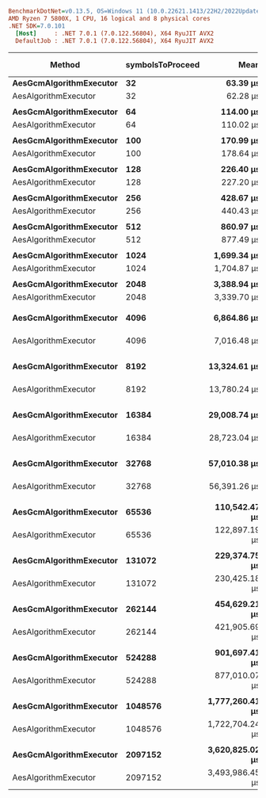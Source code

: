 ``` ini

BenchmarkDotNet=v0.13.5, OS=Windows 11 (10.0.22621.1413/22H2/2022Update/SunValley2)
AMD Ryzen 7 5800X, 1 CPU, 16 logical and 8 physical cores
.NET SDK=7.0.101
  [Host]     : .NET 7.0.1 (7.0.122.56804), X64 RyuJIT AVX2
  DefaultJob : .NET 7.0.1 (7.0.122.56804), X64 RyuJIT AVX2


```
|                  Method | symbolsToProceed |            Mean |         Error |        StdDev | Ratio | RatioSD |        Gen0 |      Gen1 |      Gen2 |     Allocated | Alloc Ratio |
|------------------------ |----------------- |----------------:|--------------:|--------------:|------:|--------:|------------:|----------:|----------:|--------------:|------------:|
| **AesGcmAlgorithmExecutor** |               **32** |        **63.39 μs** |      **1.163 μs** |      **1.031 μs** |  **1.00** |    **0.00** |      **6.9580** |    **0.2441** |         **-** |     **115.52 KB** |        **1.00** |
|    AesAlgorithmExecutor |               32 |        62.28 μs |      0.887 μs |      0.829 μs |  0.98 |    0.02 |      7.2021 |    0.4883 |         - |     117.85 KB |        1.02 |
|                         |                  |                 |               |               |       |         |             |           |           |               |             |
| **AesGcmAlgorithmExecutor** |               **64** |       **114.00 μs** |      **1.398 μs** |      **1.308 μs** |  **1.00** |    **0.00** |     **13.4277** |    **0.6104** |         **-** |     **219.79 KB** |        **1.00** |
|    AesAlgorithmExecutor |               64 |       110.02 μs |      1.200 μs |      1.063 μs |  0.96 |    0.02 |     13.5498 |    0.7324 |         - |     222.12 KB |        1.01 |
|                         |                  |                 |               |               |       |         |             |           |           |               |             |
| **AesGcmAlgorithmExecutor** |              **100** |       **170.99 μs** |      **2.028 μs** |      **1.897 μs** |  **1.00** |    **0.00** |     **20.5078** |    **0.9766** |         **-** |     **337.33 KB** |        **1.00** |
|    AesAlgorithmExecutor |              100 |       178.64 μs |      2.883 μs |      2.697 μs |  1.04 |    0.01 |     20.7520 |    0.9766 |         - |     339.94 KB |        1.01 |
|                         |                  |                 |               |               |       |         |             |           |           |               |             |
| **AesGcmAlgorithmExecutor** |              **128** |       **226.40 μs** |      **2.565 μs** |      **2.274 μs** |  **1.00** |    **0.00** |     **26.1230** |    **1.2207** |         **-** |     **428.32 KB** |        **1.00** |
|    AesAlgorithmExecutor |              128 |       227.20 μs |      4.363 μs |      4.082 μs |  1.01 |    0.02 |     26.1230 |    1.2207 |         - |     430.65 KB |        1.01 |
|                         |                  |                 |               |               |       |         |             |           |           |               |             |
| **AesGcmAlgorithmExecutor** |              **256** |       **428.67 μs** |      **4.314 μs** |      **4.035 μs** |  **1.00** |    **0.00** |     **51.2695** |    **2.9297** |         **-** |     **845.35 KB** |        **1.00** |
|    AesAlgorithmExecutor |              256 |       440.43 μs |      4.296 μs |      4.019 μs |  1.03 |    0.01 |     51.7578 |    3.4180 |         - |     847.68 KB |        1.00 |
|                         |                  |                 |               |               |       |         |             |           |           |               |             |
| **AesGcmAlgorithmExecutor** |              **512** |       **860.97 μs** |     **10.725 μs** |      **8.956 μs** |  **1.00** |    **0.00** |    **102.5391** |    **9.7656** |         **-** |    **1679.48 KB** |        **1.00** |
|    AesAlgorithmExecutor |              512 |       877.49 μs |     11.046 μs |      9.792 μs |  1.02 |    0.02 |    102.5391 |    9.7656 |         - |     1682.3 KB |        1.00 |
|                         |                  |                 |               |               |       |         |             |           |           |               |             |
| **AesGcmAlgorithmExecutor** |             **1024** |     **1,699.34 μs** |     **15.800 μs** |     **12.335 μs** |  **1.00** |    **0.00** |    **203.1250** |   **33.2031** |         **-** |     **3349.8 KB** |        **1.00** |
|    AesAlgorithmExecutor |             1024 |     1,704.87 μs |     23.516 μs |     20.847 μs |  1.01 |    0.01 |    205.0781 |   33.2031 |         - |    3351.55 KB |        1.00 |
|                         |                  |                 |               |               |       |         |             |           |           |               |             |
| **AesGcmAlgorithmExecutor** |             **2048** |     **3,388.94 μs** |     **51.071 μs** |     **47.772 μs** |  **1.00** |    **0.00** |    **406.2500** |  **101.5625** |         **-** |    **6695.89 KB** |        **1.00** |
|    AesAlgorithmExecutor |             2048 |     3,339.70 μs |     60.816 μs |     87.220 μs |  1.00 |    0.03 |    406.2500 |  101.5625 |         - |    6697.63 KB |        1.00 |
|                         |                  |                 |               |               |       |         |             |           |           |               |             |
| **AesGcmAlgorithmExecutor** |             **4096** |     **6,864.86 μs** |     **66.400 μs** |     **62.110 μs** |  **1.00** |    **0.00** |    **812.5000** |  **398.4375** |         **-** |   **13388.04 KB** |        **1.00** |
|    AesAlgorithmExecutor |             4096 |     7,016.48 μs |     92.219 μs |     81.750 μs |  1.02 |    0.01 |    812.5000 |  390.6250 |         - |   13389.78 KB |        1.00 |
|                         |                  |                 |               |               |       |         |             |           |           |               |             |
| **AesGcmAlgorithmExecutor** |             **8192** |    **13,324.61 μs** |    **147.451 μs** |    **130.712 μs** |  **1.00** |    **0.00** |   **1625.0000** |   **31.2500** |         **-** |   **26772.36 KB** |        **1.00** |
|    AesAlgorithmExecutor |             8192 |    13,780.24 μs |    109.026 μs |     96.649 μs |  1.03 |    0.01 |   1625.0000 |   31.2500 |         - |   26774.11 KB |        1.00 |
|                         |                  |                 |               |               |       |         |             |           |           |               |             |
| **AesGcmAlgorithmExecutor** |            **16384** |    **29,008.74 μs** |    **363.740 μs** |    **340.242 μs** |  **1.00** |    **0.00** |   **3250.0000** | **1000.0000** |  **968.7500** |   **53540.96 KB** |        **1.00** |
|    AesAlgorithmExecutor |            16384 |    28,723.04 μs |    323.307 μs |    286.604 μs |  0.99 |    0.01 |   3250.0000 | 1000.0000 |  968.7500 |   53543.03 KB |        1.00 |
|                         |                  |                 |               |               |       |         |             |           |           |               |             |
| **AesGcmAlgorithmExecutor** |            **32768** |    **57,010.38 μs** |  **1,132.649 μs** |  **1,432.438 μs** |  **1.00** |    **0.00** |   **6444.4444** | **1000.0000** |  **888.8889** |  **107077.49 KB** |        **1.00** |
|    AesAlgorithmExecutor |            32768 |    56,391.26 μs |    680.671 μs |    603.397 μs |  0.98 |    0.02 |   6444.4444 | 1000.0000 |  888.8889 |  107079.56 KB |        1.00 |
|                         |                  |                 |               |               |       |         |             |           |           |               |             |
| **AesGcmAlgorithmExecutor** |            **65536** |   **110,542.47 μs** |  **1,773.602 μs** |  **1,572.252 μs** |  **1.00** |    **0.00** |  **13200.0000** | **1200.0000** |  **800.0000** |  **214150.55 KB** |        **1.00** |
|    AesAlgorithmExecutor |            65536 |   122,897.19 μs |  2,010.716 μs |  1,880.825 μs |  1.11 |    0.02 |  13250.0000 | 1250.0000 |  750.0000 |  214152.66 KB |        1.00 |
|                         |                  |                 |               |               |       |         |             |           |           |               |             |
| **AesGcmAlgorithmExecutor** |           **131072** |   **229,374.75 μs** |  **3,057.016 μs** |  **2,859.535 μs** |  **1.00** |    **0.00** |  **26666.6667** | **1666.6667** |  **666.6667** |  **428539.38 KB** |        **1.00** |
|    AesAlgorithmExecutor |           131072 |   230,425.18 μs |  1,952.187 μs |  1,630.165 μs |  1.00 |    0.02 |  26666.6667 | 1666.6667 |  666.6667 |  428541.45 KB |        1.00 |
|                         |                  |                 |               |               |       |         |             |           |           |               |             |
| **AesGcmAlgorithmExecutor** |           **262144** |   **454,629.21 μs** |  **3,826.206 μs** |  **3,579.035 μs** |  **1.00** |    **0.00** |  **52000.0000** | **1000.0000** |         **-** |  **857855.43 KB** |        **1.00** |
|    AesAlgorithmExecutor |           262144 |   421,905.69 μs |  3,039.242 μs |  2,694.209 μs |  0.93 |    0.01 |  52000.0000 | 1000.0000 |         - |   857857.5 KB |        1.00 |
|                         |                  |                 |               |               |       |         |             |           |           |               |             |
| **AesGcmAlgorithmExecutor** |           **524288** |   **901,697.41 μs** | **17,167.866 μs** | **16,058.833 μs** |  **1.00** |    **0.00** | **105000.0000** | **2000.0000** | **1000.0000** | **1716491.17 KB** |        **1.00** |
|    AesAlgorithmExecutor |           524288 |   877,010.07 μs | 10,606.551 μs |  9,921.374 μs |  0.97 |    0.02 | 105000.0000 | 2000.0000 | 1000.0000 | 1716493.57 KB |        1.00 |
|                         |                  |                 |               |               |       |         |             |           |           |               |             |
| **AesGcmAlgorithmExecutor** |          **1048576** | **1,777,260.41 μs** | **12,589.916 μs** | **11,160.633 μs** |  **1.00** |    **0.00** | **210000.0000** | **4000.0000** | **2000.0000** | **3433756.25 KB** |        **1.00** |
|    AesAlgorithmExecutor |          1048576 | 1,722,704.24 μs | 14,334.762 μs | 12,707.394 μs |  0.97 |    0.01 | 210000.0000 | 4000.0000 | 2000.0000 | 3433754.17 KB |        1.00 |
|                         |                  |                 |               |               |       |         |             |           |           |               |             |
| **AesGcmAlgorithmExecutor** |          **2097152** | **3,620,825.02 μs** | **26,842.939 μs** | **23,795.567 μs** |  **1.00** |    **0.00** | **419000.0000** | **6000.0000** | **2000.0000** |  **6868280.1 KB** |        **1.00** |
|    AesAlgorithmExecutor |          2097152 | 3,493,986.45 μs | 21,456.263 μs | 17,916.952 μs |  0.96 |    0.01 | 419000.0000 | 6000.0000 | 2000.0000 | 6868280.98 KB |        1.00 |
